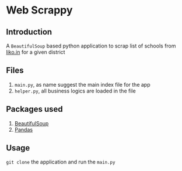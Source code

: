 # Web Scrappy

## Introduction
A `BeautifulSoup` based python application to scrap list of schools from [liko.in](www.liko.in) for a given district

## Files
1. `main.py`, as name suggest the main index file for the app
2. `helper.py`, all business logics are loaded in the file

## Packages used
1. [BeautifulSoup](https://pypi.org/project/beautifulsoup4/)
2. [Pandas](https://pypi.org/project/pandas/)

## Usage
`git clone` the application and run the `main.py`

